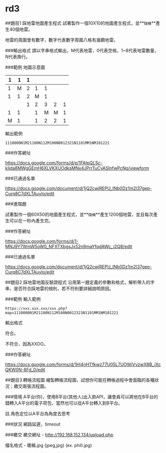 # rd3

##題目1 踩地雷地圖產生程式
試著製作一個10X10的地圖產生程式，並**`隨機`**產生40個地雷。

地雷的周圍會有數字，數字代表數字周圍八格有幾顆地雷。

###輸出格式
請以字串格式輸出，M代表地雷，0代表空格，1~8代表地雷數量，N代表換行。

###範例
地圖示意圖

| 1 | 1 | 1 |   |   |   |   |
|---|---|---|---|---|---|---|
| 1 | M | 2 | 1 | 1 |   |   |
| 1 | 1 | 2 | M | 1 |   |   |
|   |   | 1 | 2 | 3 | 2 | 1 |
| 1 | 1 |   | 1 | M | M | 1 |
| M | 1 |   | 1 | 2 | 2 | 1 |

輸出範例

`1110000N1M21100N112M100N0012321N1101MM1NM101221`

###作答網址

https://docs.google.com/forms/d/e/1FAIpQLSc-kIjda8MWgGEmH6XLVKXUOdksMNx4JPrrTuCyASlnfwPcNg/viewform

###已通過名單

https://docs.google.com/document/d/1jQ2cwjREPU_INb0Dz1m2l37gep-Curq8C7dXLTAuyIo/edit

###進階題

試著製作一個60X50的地圖產生程式，並**`隨機`**產生1200個地雷，並且每次產生可以在一秒內產生完。

###作答網址

https://docs.google.com/forms/d/1-MNJ9Y7WmW5oW0_NFXTXbgsJx52n9maYfqdAWc_j2Q8/edit

###已通過名單

https://docs.google.com/document/d/1jQ2cwjREPU_INb0Dz1m2l37gep-Curq8C7dXLTAuyIo/edit

##題目2 踩地雷地圖反驗證程式
沿用第一題定義的參數和格式，解析帶入的字串，是否符合踩地雷的規則，若不符則要詳細說明原因。

###範例
輸入範例

`https://xxx.xxx.xxx/xxx.php?map=1110000N1M21100N112M100N0012321N1101MM1NM101221`

輸出格式

符合。

不符合，因為XXOO。

###作答網址

https://docs.google.com/forms/d/1Hi4nHTfkwz77U05L7UOWiVvzwX8B_jXcQKW0N-8Fd_0/edit



##題目3.轉帳流程圖
繪製轉帳流程圖，試想你可能在轉帳過程中會面臨的各種狀況；繳交兩張流程圖。

###情境
A平台(你)，使用B平台(其他人)出入款API，讓會員可以將他在B平台的錢轉入A平台的電子荷包，當然也可以從A平台轉入到B平台。

註.角色定位以A平台為角度去思考

###狀況
網路延遲，timeout

###繳交
繳交網址 - http://192.168.152.134/upload.php

檔名格式 - 暱稱.jpg (jpeg,jpg) (ex. phili.jpg)

